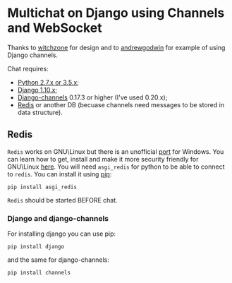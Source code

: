 # Multichat on Django using Channels and WebSocket

Thanks to [witchzone](https://github.com/WitchZone) for design and to [andrewgodwin](https://github.com/andrewgodwin) for example of using Django channels.

Chat requires:
* [Python 2.7.x or 3.5.x](https://www.python.org/);
* [Django 1.10.x](https://www.djangoproject.com/);
* [Django-channels](https://channels.readthedocs.io/en/stable/) 0.17.3 or higher (I've used 0.20.x);
* [Redis](https://redis.io/) or another DB (becuase channels need messages to be stored in data structure). 

## Redis
```Redis``` works on GNU\Linux but there is an unofficial [port](https://github.com/rgl/redis/downloads) for Windows. You can learn how to get, install and make it more security friendly for GNU\Linux [here](https://www.digitalocean.com/community/tutorials/how-to-install-and-use-redis).
You will need ```asgi_redis``` for python to be able to connect to ```redis```. You can install it using [pip](https://pypi.python.org/pypi/pip):
```
pip install asgi_redis
```
```Redis``` should be started BEFORE chat.

### Django and django-channels
For installing django you can use pip:
```
pip install django
```
and the same for django-channels:
```
pip install channels
```
